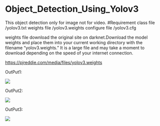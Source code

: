 # Object_Detection_Using_Yolov3
This object detection only for image not for video.
#Requirement
class file /yolov3.txt
weights file /yolov3.weights
configure file /yolov3.cfg

weights file download the original site on darknet.Download the model weights and place them into your current working directory with the filename “yolov3.weights.” It is a large file and may take a moment to download depending on the speed of your internet connection.

https://pjreddie.com/media/files/yolov3.weights



OutPut1:

<image src = "OutPut101.png">
  
OutPut2:

<image src ="OutPut102.png">
  
  
  
OutPut3:


<image src ="OutPut103.png">
  
  
  
  


